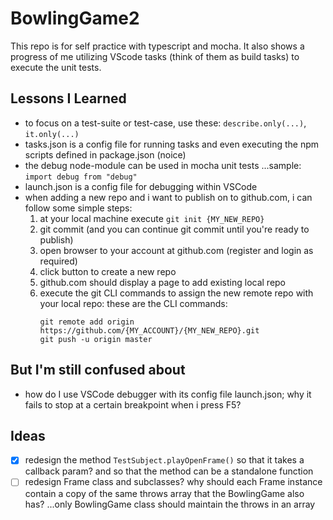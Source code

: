 # BowlingGame2

This repo is for self practice with typescript and mocha. It also shows a progress of me utilizing VScode tasks (think of them as build tasks) to execute the unit tests.

## Lessons I Learned

- to focus on a test-suite or test-case, use these: `describe.only(...)`, `it.only(...)`
- tasks.json is a config file for running tasks and even executing the npm scripts defined in package.json (noice)
- the debug node-module can be used in mocha unit tests ...sample: ```import debug from "debug"```
- launch.json is a config file for debugging within VSCode
- when adding a new repo and i want to publish on to github.com, i can follow some simple steps:
    1) at your local machine execute `git init {MY_NEW_REPO}`
    2) git commit (and you can continue git commit until you're ready to publish)
    3) open browser to your account at github.com (register and login as required)
    4) click button to create a new repo
    5) github.com should display a page to add existing local repo
    6) execute the git CLI commands to assign the new remote repo with your local repo: these are the CLI commands:
        ```git
        git remote add origin https://github.com/{MY_ACCOUNT}/{MY_NEW_REPO}.git
        git push -u origin master
        ```

## But I'm still confused about

- how do I use VSCode debugger with its config file launch.json; why it fails to stop at a certain breakpoint when i press F5?

## Ideas

- [x] redesign the method `TestSubject.playOpenFrame()` so that it takes a callback param? and so that the method can be a standalone function
- [ ] redesign Frame class and subclasses? why should each Frame instance contain a copy of the same throws array that the BowlingGame also has? ...only BowlingGame class should maintain the throws in an array